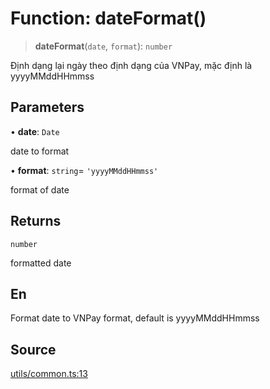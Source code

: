 # Function: dateFormat()

> **dateFormat**(`date`, `format`): `number`

Định dạng lại ngày theo định dạng của VNPay, mặc định là yyyyMMddHHmmss

## Parameters

• **date**: `Date`

date to format

• **format**: `string`= `'yyyyMMddHHmmss'`

format of date

## Returns

`number`

formatted date

## En

Format date to VNPay format, default is yyyyMMddHHmmss

## Source

[utils/common.ts:13](https://github.com/lehuygiang28/vnpay/blob/ffb3f1a6e2e5cee6cec7ba4f806a92950f9f7872/src/utils/common.ts#L13)
